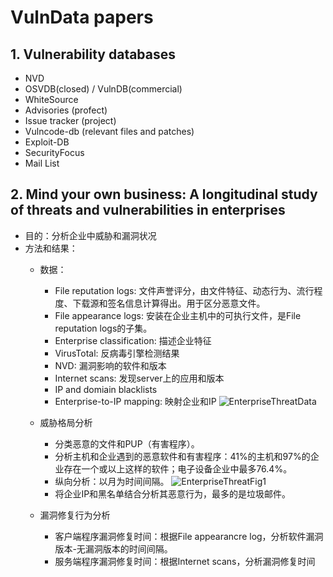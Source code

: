 # VulnData papers

## 1. Vulnerability databases
* NVD
* OSVDB(closed) / VulnDB(commercial)
* WhiteSource
* Advisories (profect)
* Issue tracker (project)
* Vulncode-db (relevant files and patches)
* Exploit-DB 
* SecurityFocus
* Mail List

## 2. Mind your own business: A longitudinal study of threats and vulnerabilities in enterprises
  * 目的：分析企业中威胁和漏洞状况
  * 方法和结果：
    * 数据：
      * File reputation logs: 文件声誉评分，由文件特征、动态行为、流行程度、下载源和签名信息计算得出。用于区分恶意文件。
      * File appearance logs: 安装在企业主机中的可执行文件，是File reputation logs的子集。
      * Enterprise classification: 描述企业特征
      * VirusTotal: 反病毒引擎检测结果
      * NVD: 漏洞影响的软件和版本
      * Internet scans: 发现server上的应用和版本
      * IP and domiain blacklists
      * Enterprise-to-IP mapping: 映射企业和IP
    ![EnterpriseThreatData]()

    * 威胁格局分析
      * 分类恶意的文件和PUP（有害程序）。
      * 分析主机和企业遇到的恶意软件和有害程序：41%的主机和97%的企业存在一个或以上这样的软件；电子设备企业中最多76.4%。
      * 纵向分析：以月为时间间隔。
      ![EnterpriseThreatFig1]()
      * 将企业IP和黑名单结合分析其恶意行为，最多的是垃圾邮件。

    * 漏洞修复行为分析
      * 客户端程序漏洞修复时间：根据File appearancre log，分析软件漏洞版本-无漏洞版本的时间间隔。
      * 服务端程序漏洞修复时间：根据Internet scans，分析漏洞修复时间

    
